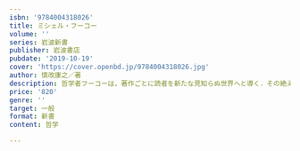 ```yaml
---
isbn: '9784004318026'
title: ミシェル・フーコー
volume: ''
series: 岩波新書
publisher: 岩波書店
pubdate: '2019-10-19'
cover: 'https://cover.openbd.jp/9784004318026.jpg'
author: 慎改康之／著
description: 哲学者フーコーは，著作ごとに読者を新たな見知らぬ世界へと導く．その絶えざる変貌をたどる．
price: '820'
genre: ''
target: 一般
format: 新書
content: 哲学

---
```

